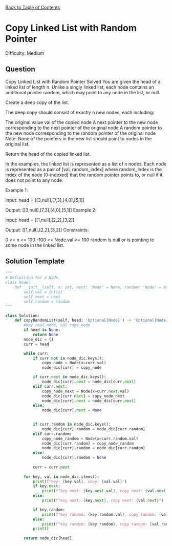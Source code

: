 [Back to Table of Contents](../README.md)

# Copy Linked List with Random Pointer
Difficulty: Medium

## Question
Copy Linked List with Random Pointer
Solved 
You are given the head of a linked list of length n. Unlike a singly linked list, each node contains an additional pointer random, which may point to any node in the list, or null.

Create a deep copy of the list.

The deep copy should consist of exactly n new nodes, each including:

The original value val of the copied node
A next pointer to the new node corresponding to the next pointer of the original node
A random pointer to the new node corresponding to the random pointer of the original node
Note: None of the pointers in the new list should point to nodes in the original list.

Return the head of the copied linked list.

In the examples, the linked list is represented as a list of n nodes. Each node is represented as a pair of [val, random_index] where random_index is the index of the node (0-indexed) that the random pointer points to, or null if it does not point to any node.

Example 1:



Input: head = [[3,null],[7,3],[4,0],[5,1]]

Output: [[3,null],[7,3],[4,0],[5,1]]
Example 2:



Input: head = [[1,null],[2,2],[3,2]]

Output: [[1,null],[2,2],[3,2]]
Constraints:

0 <= n <= 100
-100 <= Node.val <= 100
random is null or is pointing to some node in the linked list.

## Solution Template
```python
"""
# Definition for a Node.
class Node:
    def __init__(self, x: int, next: 'Node' = None, random: 'Node' = None):
        self.val = int(x)
        self.next = next
        self.random = random
"""

class Solution:
    def copyRandomList(self, head: 'Optional[Node]') -> 'Optional[Node]':
        #key real_node, val copy_node
        if head is None:
            return None
        node_dic = {}
        curr = head

        while curr:
            if curr not in node_dic.keys():
                copy_node = Node(x=curr.val)
                node_dic[curr] = copy_node

            if curr.next in node_dic.keys():
                node_dic[curr].next = node_dic[curr.next]
            elif curr.next:
                copy_node_next = Node(x=curr.next.val)
                node_dic[curr.next] = copy_node_next
                node_dic[curr].next = node_dic[curr.next]
            else:
                node_dic[curr].next = None
            

            if curr.random in node_dic.keys():
                node_dic[curr].random = node_dic[curr.random]
            elif curr.random:
                copy_node_random = Node(x=curr.random.val)
                node_dic[curr.random] = copy_node_random
                node_dic[curr].random = node_dic[curr.random]
            else:
                node_dic[curr].random = None
                        
            curr = curr.next
        
        for key, val in node_dic.items():
            print(f"key: {key.val}, copy: {val.val}")
            if key.next:
                print(f"key next: {key.next.val}, copy next: {val.next.val}")
            else:
                print(f"key next: {key.next}, copy next: {val.next}")

            if key.random:    
                print(f"key random: {key.random.val}, copy random: {val.random.val}")
            else:
                print(f"key random: {key.random}, copy random: {val.random}")
            print()
        
        return node_dic[head]
```

